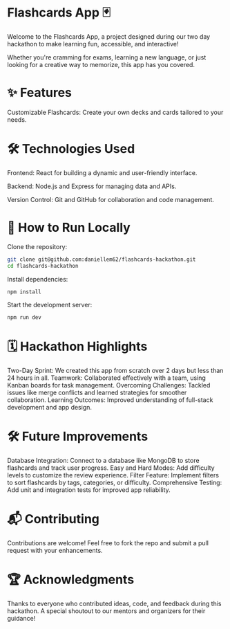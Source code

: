 # Flashcards App 🃏

Welcome to the Flashcards App, a project designed during our two day hackathon to make learning fun, accessible, and interactive!

Whether you're cramming for exams, learning a new language, or just looking for a creative way to memorize, this app has you covered.

# ✨ Features

Customizable Flashcards: Create your own decks and cards tailored to your needs.

# 🛠️ Technologies Used
Frontend: React for building a dynamic and user-friendly interface.

Backend: Node.js and Express for managing data and APIs.

Version Control: Git and GitHub for collaboration and code management.

# 🚀 How to Run Locally

Clone the repository:

```bash
git clone git@github.com:daniellem62/flashcards-hackathon.git
cd flashcards-hackathon
```
Install dependencies:

```bash
npm install
```
Start the development server:

```bash
npm run dev
```

# 🗓️ Hackathon Highlights
Two-Day Sprint: We created this app from scratch over 2 days but less than 24 hours in all.
Teamwork: Collaborated effectively with a team, using Kanban boards for task management.
Overcoming Challenges: Tackled issues like merge conflicts and learned strategies for smoother collaboration.
Learning Outcomes: Improved understanding of full-stack development and app design.

# 🛠️ Future Improvements
Database Integration: Connect to a database like MongoDB to store flashcards and track user progress.
Easy and Hard Modes: Add difficulty levels to customize the review experience.
Filter Feature: Implement filters to sort flashcards by tags, categories, or difficulty.
Comprehensive Testing: Add unit and integration tests for improved app reliability.

# 📬 Contributing

Contributions are welcome! Feel free to fork the repo and submit a pull request with your enhancements.

# 🏆 Acknowledgments

Thanks to everyone who contributed ideas, code, and feedback during this hackathon. A special shoutout to our mentors and organizers for their guidance!
